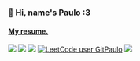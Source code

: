 ### 👋 Hi, name's Paulo :3
#### [My resume.](https://gitpaulo.github.io/)

<a href="https://www.linkedin.com/in/paulo-santos-software-engineer/"><img src="https://img.shields.io/badge/LinkedIn-0077B5?style=for-the-badge&logo=linkedin&logoColor=white" /></a>
<a href="https://dev.to/gitpaulo"><img src="https://img.shields.io/badge/dev.to-0A0A0A?style=for-the-badge&logo=devdotto&logoColor=white" /></a>
<a href="https://www.codegrepper.com/profile/paulo-yjl1tqmpvrf6"><img src="https://img.shields.io/badge/Grepper-8F1BB5?style=for-the-badge&logo=grepper" /></a>
[![LeetCode user GitPaulo](https://img.shields.io/badge/dynamic/json?style=for-the-badge&labelColor=black&color=%23ffa116&label=LeetCode&query=ranking&url=https%3A%2F%2Fleetcode-badge.vercel.app%2Fapi%2Fusers%2FGitPaulo&logo=leetcode&logoColor=yellow)](https://leetcode.com/GitPaulo/)
<a href=""><img src="https://img.shields.io/badge/GitLab-330F63?style=for-the-badge&logo=gitlab&logoColor=white" /></a>
